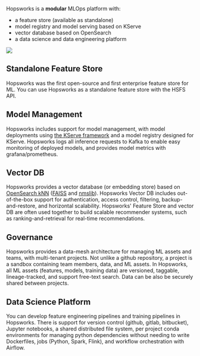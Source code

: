 Hopsworks is a **modular** MLOps platform with:

 - a feature store (available as standalone)
 - model registry and model serving based on KServe
 - vector database based on OpenSearch
 - a data science and data engineering platform

<img src="../../assets/images/concepts/mlops/architecture.svg">

## Standalone Feature Store
Hopsworks was the first open-source and first enterprise feature store for ML.  You can use Hopsworks as a standalone feature store with the HSFS API.

## Model Management
Hopsworks includes support for model management, with model deployments using [the KServe framework](https://github.com/kserve/kserve) and a model registry designed for KServe. Hopsworks logs all inference requests to Kafka to enable easy monitoring of deployed models, and provides model metrics with grafana/prometheus.

## Vector DB
Hopsworks provides a vector database (or embedding store) based on [OpenSearch kNN](https://opensearch.org/docs/latest/search-plugins/knn/index/) ([FAISS](https://ai.facebook.com/tools/faiss/) and [nmslib](https://github.com/nmslib/nmslib)). Hopsworks Vector DB includes out-of-the-box support for authentication, access control, filtering, backup-and-restore, and horizontal scalability. Hopsworks' Feature Store and vector DB are often used together to build scalable recommender systems, such as ranking-and-retrieval for real-time recommendations. 

## Governance
Hopsworks provides a data-mesh architecture for managing ML assets and teams, with multi-tenant projects. Not unlike a github repository, a project is a sandbox containing team members, data, and ML assets. In Hopsworks, all ML assets (features, models, training data) are versioned, taggable, lineage-tracked, and support free-text search. Data can be also be securely shared between projects.

## Data Science Platform
You can develop feature engineering pipelines and training pipelines in Hopsworks. There is support for version control (github, gitlab, bitbucket), Jupyter notebooks, a shared distributed file system, per project conda environments for managing python dependencies without needing to write Dockerfiles, jobs (Python, Spark, Flink), and workflow orchestration with Airflow.

